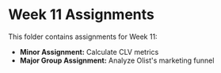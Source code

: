 # Week 11 Assignments

This folder contains assignments for Week 11:

- **Minor Assignment:** Calculate CLV metrics
- **Major Group Assignment:** Analyze Olist's marketing funnel